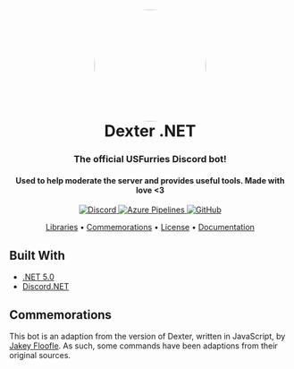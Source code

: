 <html>
   <body>
      <h1 align="center" style="position: relative;">
         <img src="https://us-furries.com/Dexter/DexLove.png" width="200" style="border-radius: 50%;" align="center">
         <br>
         Dexter .NET
      </h1>
      <h3 align="center">The official USFurries Discord bot!</h3>
      <h4 align="center">Used to help moderate the server and provides useful tools. Made with love <3</h4>
      <p align="center">
         <a href="https://discord.gg/USFurries">
         <img alt="Discord" src="https://img.shields.io/discord/336243033416794118?color=%237289DA&label=Discord">
         </a>
         <a href="https://dev.azure.com/frostrixz/Dexter">
         <img alt="Azure Pipelines" src="https://dev.azure.com/frostrixz/Dexter/_apis/build/status/Frostrix.Dexter?branchName=master">
         </a>
         <a href="https://github.com/Frostrix/Dexter/blob/master/LICENSE">
         <img alt="GitHub" src="https://img.shields.io/github/license/frostrix/dexter?label=License">
         </a>
      </p>
      <p align="center">
         <a href="#built-with">Libraries</a> •
         <a href="#commemorations">Commemorations</a> •
         <a href="https://github.com/Frostrix/Dexter/blob/master/LICENSE">License</a> •
         <a href="https://github.com/Frostrix/Dexter/wiki">Documentation</a>
      </p>
      <h2>Built With</h2>
      <p>
        <ul>
          <li><a href="https://dotnet.microsoft.com/download/dotnet/5.0">.NET 5.0</a></li>
          <li><a href="https://github.com/discord-net/Discord.Net">Discord.NET</a></li>
        </ul>
      </p>
      <h2>Commemorations</h2>
      <p>
         This bot is an adaption from the version of Dexter, written in JavaScript, by <a href="https://github.com/Jakey-F">Jakey Floofle</a>. As such, some commands have been adaptions from their original sources.
      </p>
   </body>
</html>
